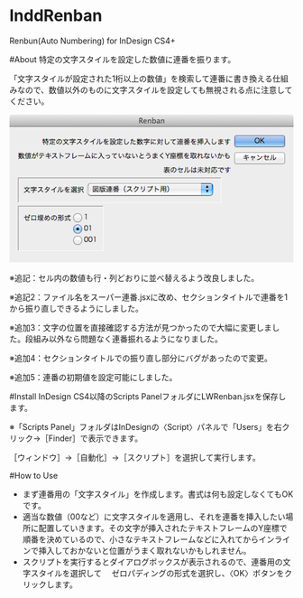 InddRenban
==========

Renbun(Auto Numbering) for InDesign CS4+


#About
特定の文字スタイルを設定した数値に連番を振ります。

「文字スタイルが設定された1桁以上の数値」を検索して連番に書き換える仕組みなので、数値以外のものに文字スタイルを設定しても無視される点に注意してください。


![Dialog](img/InddRenban.png)

※追記：セル内の数値も行・列どおりに並べ替えるよう改良しました。

※追記2：ファイル名をスーパー連番.jsxに改め、セクションタイトルで連番を1から振り直しできるようにしました。

※追加3：文字の位置を直接確認する方法が見つかったので大幅に変更しました。段組み以外なら問題なく連番振れるようになりました。

※追加4：セクションタイトルでの振り直し部分にバグがあったので変更。

※追加5：連番の初期値を設定可能にしました。

#Install
InDesign CS4以降のScripts PanelフォルダにLWRenban.jsxを保存します。

※「Scripts Panel」フォルダはInDesignの〈Script〉パネルで「Users」を右クリック→［Finder］で表示できます。

［ウィンドウ］→［自動化］→［スクリプト］を選択して実行します。


#How to Use
- まず連番用の「文字スタイル」を作成します。書式は何も設定しなくてもOKです。
- 適当な数値（00など）に文字スタイルを適用し、それを連番を挿入したい場所に配置していきます。その文字が挿入されたテキストフレームのY座標で順番を決めているので、小さなテキストフレームなどに入れてからインラインで挿入しておかないと位置がうまく取れないかもしれません。
- スクリプトを実行するとダイアログボックスが表示されるので、連番用の文字スタイルを選択して
　ゼロパディングの形式を選択し、〈OK〉ボタンをクリックします。
